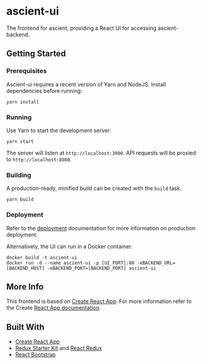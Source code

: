 # ascient-ui
The frontend for ascient, providing a React UI for accessing ascient-backend. 

## Getting Started

### Prerequisites
Ascient-ui requires a recent version of Yarn and NodeJS. Install dependencies before running:
```shell
yarn install
```

### Running
Use Yarn to start the development server:
```shell
yarn start
```
The server will listen at `http://localhost:3000`. API requests will be proxied to `http://localhost:8080`.

### Building
A production-ready, minified build can be created with the `build` task.
```shell
yarn build
```

### Deployment
Refer to the [deployment](https://facebook.github.io/create-react-app/docs/deployment) documentation for more information on production deployment.

Alternatively, the UI can run in a Docker container:
```shell
docker build -t ascient-ui
docker run -d --name ascient-ui -p [UI_PORT]:80 -eBACKEND_URL=[BACKEND_HOST] -eBACKEND_PORT=[BACKEND_PORT] ascient-ui
```

## More Info
This frontend is based on [Create React App](https://github.com/facebook/create-react-app). For more information refer to the Create [React App documentation](https://facebook.github.io/create-react-app/docs/getting-started).


## Built With
* [Create React App](https://github.com/facebook/create-react-app)
* [Redux Starter Kit](https://github.com/reduxjs/redux-starter-kit) and [React Redux](https://github.com/reduxjs/react-redux)
* [React Bootstrap](https://react-bootstrap.github.io/)
